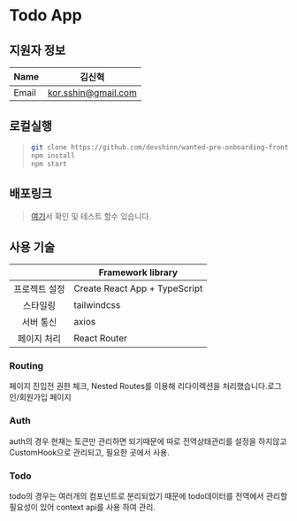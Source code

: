 # Todo App

## 지원자 정보

| Name  | 김신혁              |
| ----- | ------------------- |
| Email | kor.sshin@gmail.com |

## 로컬실행

> ```bash
> git clone https://github.com/devshinn/wanted-pre-onboarding-frontend.git
> npm install
> npm start
> ```

## 배포링크
>
> [여기](https://wanted-pre-onboarding-frontend-three-delta.vercel.app/)서 확인 및 테스트 할수 있습니다.

## 사용 기술

|               | Framework library             |
| :-----------: | ----------------------------- |
| 프로젝트 설정 | Create React App + TypeScript |
|   스타일링    | tailwindcss                   |
|   서버 통신   | axios                         |
|  페이지 처리  | React Router                  |

### Routing

페이지 진입전 권한 체크, Nested Routes를 이용해 리다이렉션을 처리했습니다.로그인/회원가입 페이지

### Auth

auth의 경우 현재는 토큰만 관리하면 되기때문에 따로 전역상태관리를 설정을 하지않고 CustomHook으로 관리되고, 필요한 곳에서 사용.

### Todo

todo의 경우는 여러개의 컴포넌트로 분리되었기 때문에 todo데이터를 전역에서 관리할 필요성이 있어 context api를 사용 하여 관리.
